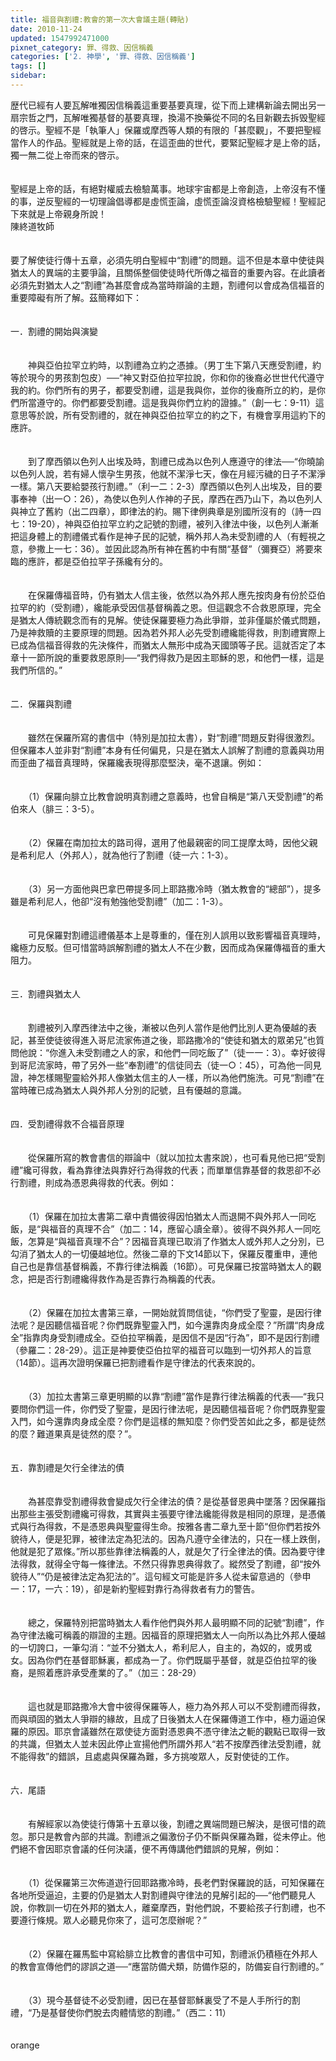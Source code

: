 ```yaml
---
title: 福音與割禮:教會的第一次大會議主題(轉貼)
date: 2010-11-24
updated: 1547992471000
pixnet_category: 罪、得救、因信稱義
categories: ['2. 神學', '罪、得救、因信稱義']
tags: []
sidebar: 
---
```


<p>歴代已經有人要瓦解唯獨因信稱義這重要基要真理，從下而上建構新論去開出另一扇宗哲之門，瓦解唯獨基督的基要真理，換湯不換藥從不同的名目新觀去拆毁聖經的啓示。聖經不是「執筆人」保羅或摩西等人類的有限的「甚麼觀」，不要把聖經當作人的作品。聖經就是上帝的話，在這歪曲的世代，要緊記聖經才是上帝的話，獨一無二從上帝而來的啓示。<br/><br/><br/>聖經是上帝的話，有絕對權威去檢驗萬事。地球宇宙都是上帝創造，上帝沒有不懂的事，逆反聖經的一切理論倡導都是虛慌歪論，虛慌歪論沒資格檢驗聖經！聖經記下來就是上帝親身所說！<br/><!--more-->陳終道牧師<br/><br/><br/>要了解使徒行傳十五章，必須先明白聖經中“割禮”的問題。這不但是本章中使徒與猶太人的異端的主要爭論，且關係整個使徒時代所傳之福音的重要內容。在此讀者必須先對猶太人之“割禮”為甚麼會成為當時辯論的主題，割禮何以會成為信福音的重要障礙有所了解。茲簡釋如下：<br/><br/><br/>一．割禮的開始與演變<br/><br/><br/>　　神與亞伯拉罕立約時，以割禮為立約之憑據。（男丁生下第八天應受割禮，約等於現今的男孩割包皮）──“神又對亞伯拉罕拉說，你和你的後裔必世世代代遵守我的約。你們所有的男子，都要受割禮，這是我與你，並你的後裔所立的約，是你們所當遵守的。你們都要受割禮。這是我與你們立約的證據。”（創一七：9-11）這意思等於說，所有受割禮的，就在神與亞伯拉罕立的約之下，有機會享用這約下的應許。<br/><br/><br/>　　到了摩西領以色列人出埃及時，割禮已成為以色列人應遵守的律法──“你曉諭以色列人說，若有婦人懷孕生男孩，他就不潔淨七天，像在月經污穢的日子不潔淨一樣。第八天要給嬰孩行割禮。”（利一二：2-3）摩西領以色列人出埃及，目的要事奉神（出一○：26），為使以色列人作神的子民，摩西在西乃山下，為以色列人與神立了舊約（出二四章），即律法的約。賜下律例典章是別國所沒有的（詩一四七：19-20），神與亞伯拉罕立約之記號的割禮，被列入律法中後，以色列人漸漸把這身體上的割禮儀式看作是神子民的記號，稱外邦人為未受割禮的人（有輕視之意，參撒上一七：36）。並因此認為所有神在舊約中有關“基督”（彌賽亞）將要來臨的應許，都是亞伯拉罕子孫纔有分的。<br/><br/><br/>　　在保羅傳福音時，仍有猶太人信主後，依然以為外邦人應先按肉身有份於亞伯拉罕的約（受割禮），纔能承受因信基督稱義之恩。但這觀念不合救恩原理，完全是猶太人傳統觀念而有的見解。使徒保羅要極力為此爭辯，並非僅屬於儀式問題，乃是神救贖的主要原理的問題。因為若外邦人必先受割禮纔能得救，則割禮實際上已成為信福音得救的先決條件，而猶太人無形中成為天國頭等子民。這就否定了本章十一節所說的重要救恩原則──“我們得救乃是因主耶穌的恩，和他們一樣，這是我們所信的。”<br/><br/><br/>二．保羅與割禮<br/><br/><br/>　　雖然在保羅所寫的書信中（特別是加拉太書），對“割禮”問題反對得很激烈。但保羅本人並非對“割禮”本身有任何偏見，只是在猶太人誤解了割禮的意義與功用而歪曲了福音真理時，保羅纔表現得那麼堅決，毫不退讓。例如：<br/><br/><br/>　　（1）保羅向腓立比教會說明真割禮之意義時，也曾自稱是“第八天受割禮”的希伯來人（腓三：3-5）。<br/><br/><br/>　　（2）保羅在南加拉太的路司得，選用了他最親密的同工提摩太時，因他父親是希利尼人（外邦人），就為他行了割禮（徒一六：1-3）。<br/><br/><br/>　　（3）另一方面他與巴拿巴帶提多同上耶路撒冷時（猶太教會的“總部”），提多雖是希利尼人，他卻“沒有勉強他受割禮”（加二：1-3）。<br/><br/><br/>　　可見保羅對割禮這禮儀基本上是尊重的，僅在別人誤用以致影響福音真理時，纔極力反駁。但可惜當時誤解割禮的猶太人不在少數，因而成為保羅傳福音的重大阻力。<br/><br/><br/>三．割禮與猶太人<br/><br/><br/>　　割禮被列入摩西律法中之後，漸被以色列人當作是他們比別人更為優越的表記，甚至使徒彼得進入哥尼流家佈道之後，耶路撒冷的“使徒和猶太的眾弟兄”也質問他說：“你進入未受割禮之人的家，和他們一同吃飯了”（徒一一：3）。幸好彼得到哥尼流家時，帶了另外一些“奉割禮”的信徒同去（徒一○：45），可為他一同見證，神怎樣賜聖靈給外邦人像猶太信主的人一樣，所以為他們施洗。可見“割禮”在當時確已成為猶太人與外邦人分別的記號，且有優越的意識。<br/><br/><br/>四．受割禮得救不合福音原理<br/><br/><br/>　　從保羅所寫的教會書信的辯論中（就以加拉太書來說），也可看見他已把“受割禮”纔可得救，看為靠律法與靠好行為得救的代表；而單單信靠基督的救恩卻不必行割禮，則成為憑恩典得救的代表。例如：<br/><br/><br/>　　（1）保羅在加拉太書第二章中責備彼得因怕猶太人而退開不與外邦人一同吃飯，是“與福音的真理不合”（加二：14，應留心讀全章）。彼得不與外邦人一同吃飯，怎算是“與福音真理不合”？因福音真理已取消了作猶太人或外邦人之分別，已勾消了猶太人的一切優越地位。然後二章的下文14節以下，保羅反覆重申，連他自己也是靠信基督稱義，不靠行律法稱義（16節）。可見保羅已按當時猶太人的觀念，把是否行割禮纔得救作為是否靠行為稱義的代表。<br/><br/><br/>　　（2）保羅在加拉太書第三章，一開始就質問信徒，“你們受了聖靈，是因行律法呢？是因聽信福音呢？你們既靠聖靈入門，如今還靠肉身成全麼？”所謂“肉身成全”指靠肉身受割禮成全。亞伯拉罕稱義，是因信不是因“行為”，即不是因行割禮（參羅二：28-29）。這正是神要使亞伯拉罕的福音可以臨到一切外邦人的旨意（14節）。這再次證明保羅已把割禮看作是守律法的代表來說的。<br/><br/><br/>　　（3）加拉太書第三章更明顯的以靠“割禮”當作是靠行律法稱義的代表──“我只要問你們這一件，你們受了聖靈，是因行律法呢，是因聽信福音呢？你們既靠聖靈入門，如今還靠肉身成全麼？你們是這樣的無知麼？你們受苦如此之多，都是徒然的麼？難道果真是徒然的麼？”。<br/><br/><br/>五．靠割禮是欠行全律法的債<br/><br/><br/>　　為甚麼靠受割禮得救會變成欠行全律法的債？是從基督恩典中墜落？因保羅指出那些主張受割禮纔可得救，其實與主張要守律法纔能得救是相同的原理，是憑儀式與行為得救，不是憑恩典與聖靈得生命。按雅各書二章九至十節“但你們若按外貌待人，便是犯罪，被律法定為犯法的。因為凡遵守全律法的，只在一樣上跌倒，他就是犯了眾條。”所以那些靠律法稱義的人，就是欠了行全律法的債。因為要守律法得救，就得全守每一條律法。不然只得靠恩典得救了。縱然受了割禮，卻“按外貌待人”“仍是被律法定為犯法的”。這句經文可能是許多人從未留意過的（參申一：17，一六：19），卻是新約聖經對靠行為得救者有力的警告。<br/><br/><br/>　　總之，保羅特別把當時猶太人看作他們與外邦人最明顯不同的記號“割禮”，作為守律法纔可稱義的辯證的主題。因福音的原理把猶太人一向所以為比外邦人優越的一切誇口，一筆勾消：“並不分猶太人，希利尼人，自主的，為奴的，或男或女。因為你們在基督耶穌裏，都成為一了。你們既屬乎基督，就是亞伯拉罕的後裔，是照着應許承受產業的了。”（加三：28-29）<br/><br/><br/>　　這也就是耶路撒冷大會中彼得保羅等人，極力為外邦人可以不受割禮而得救，而與頑固的猶太人爭辯的緣故，且成了日後猶太人在保羅傳道工作中，極力逼迫保羅的原因。耶京會議雖然在眾使徒方面對憑恩典不憑守律法之軛的觀點已取得一致的共識，但猶太人並未因此停止宣揚他們所謂外邦人“若不按摩西律法受割禮，就不能得救”的錯誤，且處處與保羅為難，多方挑唆眾人，反對使徒的工作。<br/><br/><br/>六．尾語<br/><br/><br/>　　有解經家以為使徒行傳第十五章以後，割禮之異端問題已解決，是很可惜的疏忽。那只是教會內部的共識。割禮派之偏激份子仍不斷與保羅為難，從未停止。他們絕不會因耶京會議的任何決議，便不再傳講他們錯誤的見解，例如：<br/><br/><br/>　　（1）從保羅第三次佈道遊行回耶路撒冷時，長老們對保羅說的話，可知保羅在各地所受逼迫，主要的仍是猶太人對割禮與守律法的見解引起的──“他們聽見人說，你教訓一切在外邦的猶太人，離棄摩西，對他們說，不要給孩子行割禮，也不要遵行條規。眾人必聽見你來了，這可怎麼辦呢？”<br/><br/><br/>　　（2）保羅在羅馬監中寫給腓立比教會的書信中可知，割禮派仍積極在外邦人的教會宣傳他們的謬誤之道──“應當防備犬類，防備作惡的，防備妄自行割禮的。”<br/><br/><br/>　　（3）現今基督徒不必受割禮，因已在基督耶穌裏受了不是人手所行的割禮，“乃是基督使你們脫去肉體情慾的割禮。”（西二：11）<br/><br/><br/>orange
</p>